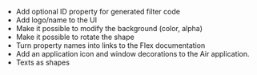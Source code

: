 * Add optional ID property for generated filter code
* Add logo/name to the UI
* Make it possible to modify the background (color, alpha)
* Make it possible to rotate the shape
* Turn property names into links to the Flex documentation
* Add an application icon and window decorations to the Air application.
* Texts as shapes
